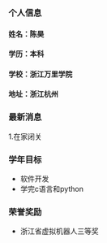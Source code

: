 ### 个人信息
#### 姓名：陈昊
#### 学历：本科
#### 学校：浙江万里学院
#### 地址：浙江杭州

### 最新消息
1.在家闭关

### 学年目标
- 软件开发
- 学完c语言和python

### 荣誉奖励
- 浙江省虚拟机器人三等奖
